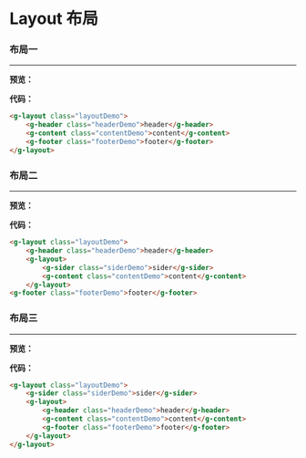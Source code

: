 # Layout 布局
### 布局一
---
**预览：**

<ClientOnly>
<layout-demo-1/>
</ClientOnly>

**代码：**
```html
<g-layout class="layoutDemo">
    <g-header class="headerDemo">header</g-header>
    <g-content class="contentDemo">content</g-content>
    <g-footer class="footerDemo">footer</g-footer>
</g-layout>
```

### 布局二
---
**预览：**

<ClientOnly>
<layout-demo-2/>
</ClientOnly>

**代码：**
```html
<g-layout class="layoutDemo">
    <g-header class="headerDemo">header</g-header>
    <g-layout>
        <g-sider class="siderDemo">sider</g-sider>
        <g-content class="contentDemo">content</g-content>
    </g-layout>
<g-footer class="footerDemo">footer</g-footer>
```

### 布局三
---
**预览：**

<ClientOnly>
<layout-demo-3/>
</ClientOnly>

**代码：**
```html
<g-layout class="layoutDemo">
    <g-sider class="siderDemo">sider</g-sider>
    <g-layout>
        <g-header class="headerDemo">header</g-header>
        <g-content class="contentDemo">content</g-content>
        <g-footer class="footerDemo">footer</g-footer>
    </g-layout>
</g-layout>
```
